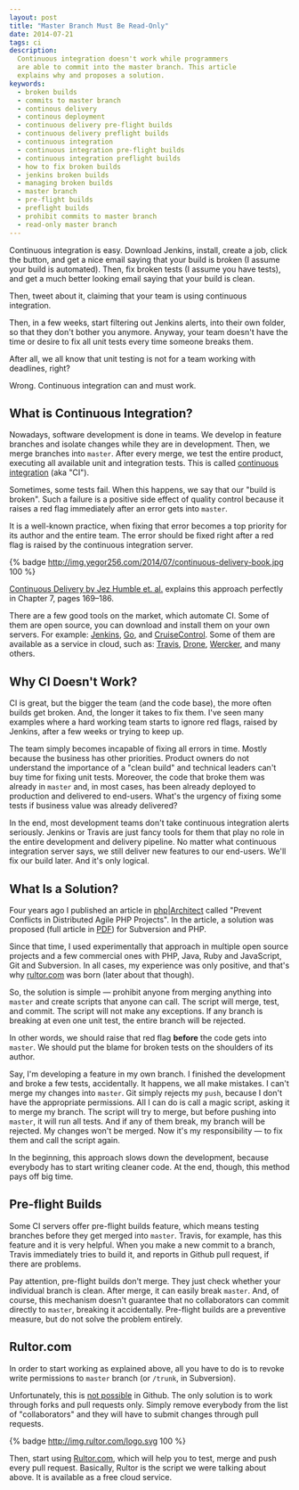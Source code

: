 ```yaml
---
layout: post
title: "Master Branch Must Be Read-Only"
date: 2014-07-21
tags: ci
description:
  Continuous integration doesn't work while programmers
  are able to commit into the master branch. This article
  explains why and proposes a solution.
keywords:
  - broken builds
  - commits to master branch
  - continous delivery
  - continous deployment
  - continuous delivery pre-flight builds
  - continuous delivery preflight builds
  - continuous integration
  - continuous integration pre-flight builds
  - continuous integration preflight builds
  - how to fix broken builds
  - jenkins broken builds
  - managing broken builds
  - master branch
  - pre-flight builds
  - preflight builds
  - prohibit commits to master branch
  - read-only master branch
---
```


Continuous integration is easy. Download Jenkins, install,  create a job, click
the button, and get a nice email saying that your build is broken (I assume your
build is automated). Then, fix broken tests (I assume you have tests), and get a
much better looking email saying that your build is clean.

Then, tweet about it, claiming that your team is using continuous integration.

Then, in a few weeks, start filtering out Jenkins alerts, into their own folder,
so that they don't bother you anymore. Anyway, your team doesn't have the time
or desire to fix all unit tests every time someone breaks them.

After all, we all know that unit testing is not for
a team working with deadlines, right?

Wrong. Continuous integration can and must work.

<!--more-->

## What is Continuous Integration?

Nowadays, software development is done in teams.
We develop in feature branches and isolate changes while
they are in development. Then, we merge branches into `master`.
After every merge, we test the entire product, executing all
available unit and integration tests.
This is called [continuous integration](https://en.wikipedia.org/wiki/Continuous_integration) (aka "CI").

Sometimes, some tests fail. When this happens, we say that our
"build is broken". Such a failure is a positive
side effect of quality control because it raises a red
flag immediately after an error gets into `master`.

It is a well-known practice, when fixing that error becomes
a top priority for its author and the entire team. The error
should be fixed right after a red flag is raised by the continuous integration server.

{% badge http://img.yegor256.com/2014/07/continuous-delivery-book.jpg 100 %}

[Continuous Delivery by Jez Humble et. al.](http://www.amazon.com/gp/product/0321601912/ref=as_li_tl?ie=UTF8&camp=1789&creative=390957&creativeASIN=0321601912&linkCode=as2&tag=yegor256com-20&linkId=GKWBKGZUJGJLFMHE)
explains this approach perfectly in Chapter 7, pages 169&ndash;186.

There are a few good tools on the market, which automate CI. Some of them are open source, you can download
and install them on your own servers. For example:
[Jenkins](http://www.jenkins-ci.org),
[Go](http://www.thoughtworks.com/products/go-continuous-delivery), and
[CruiseControl](http://cruisecontrol.sourceforge.net/).
Some of them are available as a service in cloud, such as:
[Travis](http://www.travis-ci.org),
[Drone](http://www.drone.io),
[Wercker](http://wercker.com/), and many others.

## Why CI Doesn't Work?

CI is great, but the bigger the team (and the code base), the more often builds
get broken. And, the longer it takes to fix them. I've seen many examples where
a hard working team starts to ignore red flags, raised by Jenkins, after a few
weeks or trying to keep up.

The team simply becomes incapable of fixing all errors in time. Mostly because
the business has other priorities. Product owners do not understand the
importance of a "clean build" and technical leaders can't buy time for fixing
unit tests. Moreover, the code that broke them was already in `master` and, in
most cases, has been already deployed to production and delivered to end-users.
What's the urgency of fixing some tests if business value was already delivered?

In the end, most development teams don't take continuous integration alerts
seriously. Jenkins or Travis are just fancy tools for them that play no role in
the entire development and delivery pipeline. No matter what continuous
integration server says, we still deliver new features to our end-users. We'll
fix our build later. And it's only logical.

## What Is a Solution?

Four years ago I published an article in [php|Architect](http://www.phparch.com/magazine/2010-2/august/)
called "Prevent Conflicts in Distributed Agile PHP Projects". In the article,
a solution was proposed (full article in [PDF](http://img.rultor.com/guard-article.pdf))
for Subversion and PHP.

Since that time, I used experimentally that approach in multiple open source
projects and a few commercial ones with PHP, Java, Ruby and JavaScript, Git and
Subversion. In all cases, my experience was only positive, and that's why
[rultor.com](http://www.rultor.com) was born (later about that though).

So, the solution is simple &mdash; prohibit anyone from merging anything
into `master` and create scripts that anyone can call. The script will
merge, test, and commit. The script will not make any exceptions.
If any branch is breaking at even one unit test, the entire branch will be rejected.

In other words, we should raise that red flag **before** the code
gets into `master`. We should put the blame for broken tests on
the shoulders of its author.

Say, I'm developing a feature in my own branch. I finished the development and
broke a few tests, accidentally. It happens, we all make mistakes. I can't merge
my changes into `master`. Git simply rejects my `push`, because I don't have the
appropriate permissions. All I can do is call a magic script, asking it to merge
my branch. The script will try to merge, but before pushing into `master`, it
will run all tests. And if any of them break, my branch will be rejected. My
changes won't be merged. Now it's my responsibility &mdash; to fix them and call
the script again.

In the beginning, this approach slows down the development, because everybody
has to start writing cleaner code. At the end, though, this method pays off big
time.

## Pre-flight Builds

Some CI servers offer pre-flight builds feature, which means testing branches
before they get merged into `master`. Travis, for example, has this feature and
it is very helpful. When you make a new commit to a branch, Travis immediately
tries to build it, and reports in Github pull request, if there are problems.

Pay attention, pre-flight builds don't merge. They just check whether your
individual branch is clean. After merge, it can easily break `master`. And, of
course, this mechanism doesn't guarantee that no collaborators can commit
directly to `master`, breaking it accidentally. Pre-flight builds are a
preventive measure, but do not solve the problem entirely.

## Rultor.com

In order to start working as explained above, all you have to do is to revoke
write permissions to `master` branch (or `/trunk`, in Subversion).

Unfortunately, this is [not possible](http://stackoverflow.com/questions/10381672)
in Github. The only solution is to work through forks and pull requests only.
Simply remove everybody from the list of "collaborators" and they will
have to submit changes through pull requests.

{% badge http://img.rultor.com/logo.svg 100 %}

Then, start using [Rultor.com](http://www.rultor.com), which will help
you to test, merge and push every pull request. Basically, Rultor is
the script we were talking about above. It is available as a free cloud service.
